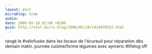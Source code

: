 ```yaml
---
layout: post
microblog: true
audio: 
date: 2008-05-18 02:00 +0200
guid: http://xtof.micro.blog/2008/05/18/t814076552.html
---
```

rangé le #vélofusée dans les locaux de l'écureuil pour réparation dès demain matin. journée cuisine/forme légumes avec aymeric #lifelog off
